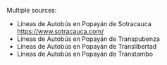Multiple sources:

* Líneas de Autobús en Popayán de Sotracauca https://www.sotracauca.com/
* Líneas de Autobús en Popayán de Transpubenza
* Líneas de Autobús en Popayán de Translibertad
* Líneas de Autobús en Popayán de Transtambo
